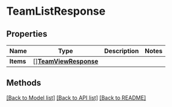 # TeamListResponse

## Properties

Name | Type | Description | Notes
------------ | ------------- | ------------- | -------------
**Items** | [][**TeamViewResponse**](TeamViewResponse.md) |  | 

## Methods


[[Back to Model list]](../README.md#documentation-for-models) [[Back to API list]](../README.md#documentation-for-api-endpoints) [[Back to README]](../README.md)


